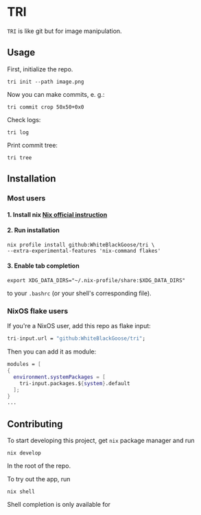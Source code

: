 # TRI

`TRI` is like git but for image manipulation.

## Usage

First, initialize the repo.
```
tri init --path image.png
```

Now you can make commits, e. g.:
```
tri commit crop 50x50+0x0
```

Check logs:
```
tri log
```

Print commit tree:
```
tri tree
```


## Installation

### Most users

#### 1. Install nix [**Nix official instruction**](https://nixos.org/download.html)

#### 2. Run installation
```
nix profile install github:WhiteBlackGoose/tri \
--extra-experimental-features 'nix-command flakes'
```

#### 3. Enable tab completion
```
export XDG_DATA_DIRS="~/.nix-profile/share:$XDG_DATA_DIRS"
```
to your `.bashrc` (or your shell's corresponding file).

### NixOS flake users

If you're a NixOS user, add this repo as flake input:
```nix
tri-input.url = "github:WhiteBlackGoose/tri";
```
Then you can add it as module:
```nix
modules = [
{
  environment.systemPackages = [
    tri-input.packages.${system}.default
  ];
}
...
```


## Contributing

To start developing this project, get `nix` package manager and run
```
nix develop
```
In the root of the repo.

To try out the app, run
```
nix shell
```

Shell completion is only available for 
